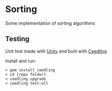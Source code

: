 # Sorting

Some implementation of sorting algorithms

## Testing

Unit test made with [Unity](https://www.throwtheswitch.org/unity) and built with [Ceedling](https://www.throwtheswitch.org/ceedling)

Install and run:
```
> gem install ceedling
> cd [repo folder]
> ceedling upgrade
> ceedling test:all
```
